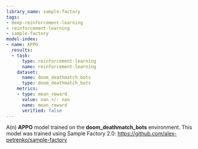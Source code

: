 ```yaml
---
library_name: sample-factory
tags:
- deep-reinforcement-learning
- reinforcement-learning
- sample-factory
model-index:
- name: APPO
  results:
  - task:
      type: reinforcement-learning
      name: reinforcement-learning
    dataset:
      name: doom_deathmatch_bots
      type: doom_deathmatch_bots
    metrics:
    - type: mean_reward
      value: nan +/- nan
      name: mean_reward
      verified: false
---
```


A(n) **APPO** model trained on the **doom_deathmatch_bots** environment.
This model was trained using Sample Factory 2.0: https://github.com/alex-petrenko/sample-factory
    